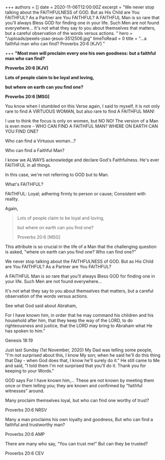 +++
authors = []
date = 2020-11-06T12:00:00Z
excerpt = "We never stop talking about the FAITHFULNESS of GOD. But as His Child are You FAITHFUL? As a Partner are You FAITHFUL?   A FAITHFUL Man is so rare that you'll always Bless GOD for finding one in your life. Such Men are not found everywhere...   It's not what they say to you about themselves that matters, but a careful observation of the words versus actions. "
hero = "/uploads/pexels-joao-jesus-3512506.jpg"
timeToRead = 0
title = "...a faithful man who can find? Proverbs 20:6 [KJV] "

+++
**"Most men will proclaim every one his own goodness: but a faithful man who can find?**

**Proverbs 20:6 \[KJV\]**

**Lots of people claim to be loyal and loving,**

**but where on earth can you find one?**

**Proverbs 20:6 \[MSG\]**

You know when I stumbled on this Verse again, I said to myself, it is not only rare to find A VIRTUOUS WOMAN, but also rare to find A FAITHFUL MAN!

I use to think the focus is only on women, but NO NO! The version of a Man is even more - WHO CAN FIND A FAITHFUL MAN? WHERE ON EARTH CAN YOU FIND ONE?

Who can find a Virtuous woman...?

Who can find a Faithful Man?

I know we ALWAYS acknowledge and declare God's Faithfulness. He's ever FAITHFUL in all things.

In this case, we're not referring to GOD but to Man.

What's FAITHFUL?

FAITHFUL: Loyal; adhering firmly to person or cause; Consistent with reality.

Again,

> Lots of people claim to be loyal and loving,
>
> but where on earth can you find one?
>
> Proverbs 20:6 \[MSG\]

This attribute is so crucial in the life of a Man that the challenging question is asked, "where on earth can you find one? Who can find one?"

We never stop talking about the FAITHFULNESS of GOD. But as His Child are You FAITHFUL? As a Partner are You FAITHFUL?

A FAITHFUL Man is so rare that you'll always Bless GOD for finding one in your life. Such Men are not found everywhere...

It's not what they say to you about themselves that matters, but a careful observation of the words versus actions.

See what God said about Abraham,

For I  have known him, in order that he may command his  children and his household after him, that they keep the  way of the LORD, to do righteousness and justice, that  the LORD may bring to Abraham what He has spoken to  him.”

Genesis 18:19

Just last Sunday (1st November, 2020) My Dad was telling some people, "I'm not surprised about this, I know My son; when he said he'll do this thing that Day - when God does that, I know he'll surely do it." He still came to Me and said, "I told them I'm not surprised that you'll do it. Thank you for keeping to your Words."

GOD says For I have known him,... These are not known by meeting them once or them telling you; they are known and confirmed by "faithful witnesses" around.

Many proclaim themselves loyal, but who can find one worthy of trust?

Proverbs 20:6 NRSV

Many a man proclaims his own loyalty and goodness, But who can find a faithful and trustworthy man?

Proverbs 20:6 AMP

There are many who say, “You can trust me!” But can they be trusted?

Proverbs 20:6 CEV